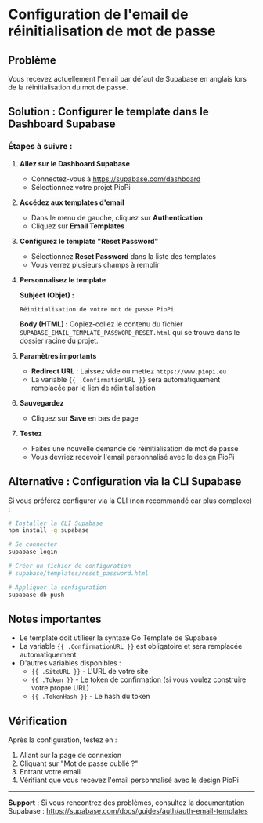 # Configuration de l'email de réinitialisation de mot de passe

## Problème
Vous recevez actuellement l'email par défaut de Supabase en anglais lors de la réinitialisation du mot de passe.

## Solution : Configurer le template dans le Dashboard Supabase

### Étapes à suivre :

1. **Allez sur le Dashboard Supabase**
   - Connectez-vous à https://supabase.com/dashboard
   - Sélectionnez votre projet PioPi

2. **Accédez aux templates d'email**
   - Dans le menu de gauche, cliquez sur **Authentication**
   - Cliquez sur **Email Templates**

3. **Configurez le template "Reset Password"**
   - Sélectionnez **Reset Password** dans la liste des templates
   - Vous verrez plusieurs champs à remplir

4. **Personnalisez le template**

   **Subject (Objet) :**
   ```
   Réinitialisation de votre mot de passe PioPi
   ```

   **Body (HTML) :**
   Copiez-collez le contenu du fichier `SUPABASE_EMAIL_TEMPLATE_PASSWORD_RESET.html` qui se trouve dans le dossier racine du projet.

5. **Paramètres importants**
   - **Redirect URL** : Laissez vide ou mettez `https://www.piopi.eu`
   - La variable `{{ .ConfirmationURL }}` sera automatiquement remplacée par le lien de réinitialisation

6. **Sauvegardez**
   - Cliquez sur **Save** en bas de page

7. **Testez**
   - Faites une nouvelle demande de réinitialisation de mot de passe
   - Vous devriez recevoir l'email personnalisé avec le design PioPi

## Alternative : Configuration via la CLI Supabase

Si vous préférez configurer via la CLI (non recommandé car plus complexe) :

```bash
# Installer la CLI Supabase
npm install -g supabase

# Se connecter
supabase login

# Créer un fichier de configuration
# supabase/templates/reset_password.html

# Appliquer la configuration
supabase db push
```

## Notes importantes

- Le template doit utiliser la syntaxe Go Template de Supabase
- La variable `{{ .ConfirmationURL }}` est obligatoire et sera remplacée automatiquement
- D'autres variables disponibles :
  - `{{ .SiteURL }}` - L'URL de votre site
  - `{{ .Token }}` - Le token de confirmation (si vous voulez construire votre propre URL)
  - `{{ .TokenHash }}` - Le hash du token

## Vérification

Après la configuration, testez en :
1. Allant sur la page de connexion
2. Cliquant sur "Mot de passe oublié ?"
3. Entrant votre email
4. Vérifiant que vous recevez l'email personnalisé avec le design PioPi

---

**Support** : Si vous rencontrez des problèmes, consultez la documentation Supabase :
https://supabase.com/docs/guides/auth/auth-email-templates
